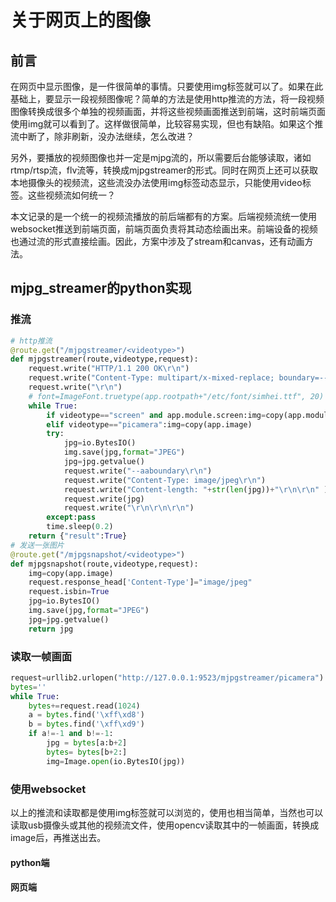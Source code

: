 # 关于网页上的图像
## 前言
在网页中显示图像，是一件很简单的事情。只要使用img标签就可以了。如果在此基础上，要显示一段视频图像呢？简单的方法是使用http推流的方法，将一段视频图像转换成很多个单独的视频画面，并将这些视频画面推送到前端，这时前端页面使用img就可以看到了。这样做很简单，比较容易实现，但也有缺陷。如果这个推流中断了，除非刷新，没办法继续，怎么改进？

另外，要播放的视频图像也并一定是mjpg流的，所以需要后台能够读取，诸如rtmp/rtsp流，flv流等，转换成mjpgstreamer的形式。同时在网页上还可以获取本地摄像头的视频流，这些流没办法使用img标签动态显示，只能使用video标签。这些视频流如何统一？

本文记录的是一个统一的视频流播放的前后端都有的方案。后端视频流统一使用websocket推送到前端页面，前端页面负责将其动态绘画出来。前端设备的视频也通过流的形式直接绘画。因此，方案中涉及了stream和canvas，还有动画方法。

## mjpg_streamer的python实现
### 推流
``` python
# http推流
@route.get("/mjpgstreamer/<videotype>")
def mjpgstreamer(route,videotype,request):
    request.write("HTTP/1.1 200 OK\r\n")
    request.write("Content-Type: multipart/x-mixed-replace; boundary=--aaboundary\r\n")
    request.write("\r\n")
    # font=ImageFont.truetype(app.rootpath+"/etc/font/simhei.ttf", 20) 
    while True:
        if videotype=="screen" and app.module.screen:img=copy(app.module.screen.image)
        elif videotype=="picamera":img=copy(app.image)
        try:
            jpg=io.BytesIO()
            img.save(jpg,format="JPEG")
            jpg=jpg.getvalue()
            request.write("--aaboundary\r\n")
            request.write("Content-Type: image/jpeg\r\n")
            request.write("Content-length: "+str(len(jpg))+"\r\n\r\n" )
            request.write(jpg)
            request.write("\r\n\r\n\r\n")
        except:pass
        time.sleep(0.2)
    return {"result":True}
# 发送一张图片
@route.get("/mjpgsnapshot/<videotype>")
def mjpgsnapshot(route,videotype,request):
    img=copy(app.image)
    request.response_head['Content-Type']="image/jpeg"
    request.isbin=True
    jpg=io.BytesIO()
    img.save(jpg,format="JPEG")
    jpg=jpg.getvalue()
    return jpg
```
### 读取一帧画面
```python
request=urllib2.urlopen("http://127.0.0.1:9523/mjpgstreamer/picamera")
bytes=''
while True:
    bytes+=request.read(1024)
    a = bytes.find('\xff\xd8')
    b = bytes.find('\xff\xd9')
    if a!=-1 and b!=-1:
        jpg = bytes[a:b+2]
        bytes= bytes[b+2:]
        img=Image.open(io.BytesIO(jpg))
```
### 使用websocket
以上的推流和读取都是使用img标签就可以浏览的，使用也相当简单，当然也可以读取usb摄像头或其他的视频流文件，使用opencv读取其中的一帧画面，转换成image后，再推送出去。
#### python端
#### 网页端

